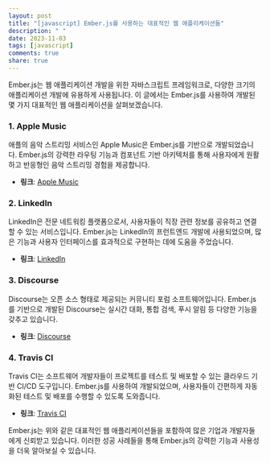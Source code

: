 ```yaml
---
layout: post
title: "[javascript] Ember.js를 사용하는 대표적인 웹 애플리케이션들"
description: " "
date: 2023-11-03
tags: [javascript]
comments: true
share: true
---
```


Ember.js는 웹 애플리케이션 개발을 위한 자바스크립트 프레임워크로, 다양한 크기의 애플리케이션 개발에 유용하게 사용됩니다. 이 글에서는 Ember.js를 사용하여 개발된 몇 가지 대표적인 웹 애플리케이션을 살펴보겠습니다.

### 1. Apple Music

애플의 음악 스트리밍 서비스인 Apple Music은 Ember.js를 기반으로 개발되었습니다. Ember.js의 강력한 라우팅 기능과 컴포넌트 기반 아키텍처를 통해 사용자에게 원활하고 반응형인 음악 스트리밍 경험을 제공합니다.

- **링크**: [Apple Music](https://music.apple.com/)

### 2. LinkedIn

LinkedIn은 전문 네트워킹 플랫폼으로서, 사용자들이 직장 관련 정보를 공유하고 연결할 수 있는 서비스입니다. Ember.js는 LinkedIn의 프런트엔드 개발에 사용되었으며, 많은 기능과 사용자 인터페이스를 효과적으로 구현하는 데에 도움을 주었습니다.

- **링크**: [LinkedIn](https://www.linkedin.com/)

### 3. Discourse

Discourse는 오픈 소스 형태로 제공되는 커뮤니티 포럼 소프트웨어입니다. Ember.js를 기반으로 개발된 Discourse는 실시간 대화, 통합 검색, 푸시 알림 등 다양한 기능을 갖추고 있습니다.

- **링크**: [Discourse](https://www.discourse.org/)

### 4. Travis CI

Travis CI는 소프트웨어 개발자들이 프로젝트를 테스트 및 배포할 수 있는 클라우드 기반 CI/CD 도구입니다. Ember.js를 사용하여 개발되었으며, 사용자들이 간편하게 자동화된 테스트 및 배포를 수행할 수 있도록 도와줍니다.

- **링크**: [Travis CI](https://www.travis-ci.com/)

Ember.js는 위와 같은 대표적인 웹 애플리케이션들을 포함하여 많은 기업과 개발자들에게 신뢰받고 있습니다. 이러한 성공 사례들을 통해 Ember.js의 강력한 기능과 사용성을 더욱 알아보실 수 있습니다.